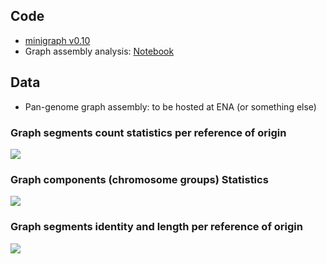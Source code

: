 ## Code

* [minigraph v0.10](https://github.com/lh3/minigraph/releases/tag/v0.10)
* Graph assembly analysis: [Notebook](https://birneylab.github.io/MIKK_genome_paper_analysis/Graph_assembly/code/graph_assembly_analysis.html)

## Data

* Pan-genome graph assembly: to be hosted at ENA (or something else)

### Graph segments count statistics per reference of origin

![](https://raw.githubusercontent.com/birneylab/MIKK_genome_paper_analysis/master/docs/Graph_assembly/data/segment_type_stats.svg)

### Graph components (chromosome groups) Statistics

![](https://raw.githubusercontent.com/birneylab/MIKK_genome_paper_analysis/master/docs/Graph_assembly/data/component_stats.svg)

### Graph segments identity and length per reference of origin

![](https://raw.githubusercontent.com/birneylab/MIKK_genome_paper_analysis/master/docs/Graph_assembly/data/identity_len_stats.svg)
